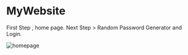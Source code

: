 # MyWebsite
First Step , home page.
Next Step > Random Password Generator and Login. 


![homepage](https://user-images.githubusercontent.com/101474322/165389709-b8dac70f-206a-40f7-949d-a7de7f1be1ee.png)
